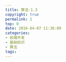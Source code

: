 ```yaml
---
title: 算法-1.3
copyright: true
permalink: 1
top: 0
date: 2016-04-07 11:36:09
categories:
- 前端开发
- 基础知识
- 算法
tags:
---
```


